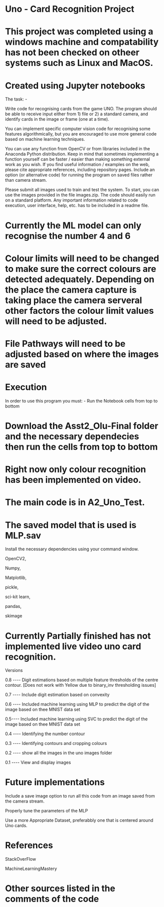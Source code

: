 # Uno - Card Recognition Project

# This project was completed using a windows machine and compatability has not been checked on otheer systems such as Linux and MacOS.

# Created using Jupyter notebooks

The task: - 

Write code for recognising cards from the game UNO. The program should be able to receive input
either from 1) file or 2) a standard camera, and identify cards in the image or frame (one at a time).
  
You can implement specific computer vision code for recognising some features algorithmically, but
you are encouraged to use more general code based on machine learning techniques.  
 
You can use any function from OpenCV or from libraries included in the Anaconda Python distribution.
Keep in mind that sometimes implementing a function yourself can be faster / easier than making
something external work as you wish. If you find useful information / examples on the web, please
cite appropriate references, including repository pages.
Include an option (or alternative code) for running the program on saved files rather than camera
stream.  

Please submit all images used to train and test the system. To start, you can use the images
provided in the file images.zip.
The code should easily run on a standard platform. Any important information related to code
execution, user interface, help, etc. has to be included in a readme file.

# Currently the ML model can only recognise the number 4 and 6 

# Colour limits will need to be changed to make sure the correct colours are detected adequately. Depending on the place the camera capture is taking place the camera serveral other factors the colour limit values will need to be adjusted.

# File Pathways will need to be adjusted based on where the images are saved

# Execution 

In order to use this program you must: - Run the Notebook cells from top to bottom 

# Download the Asst2_Olu-Final folder and the necessary dependecies then run the cells from top to bottom

# Right now only colour recognition has been implemented on video.

# The main code is in A2_Uno_Test. 

# The saved model that is used is MLP.sav

Install the necessary dependencies using your command window. 
  
  OpenCV2,  
  
  Numpy,
    
  Matplotlib,
    
  pickle,
    
  sci-kit learn, 
    
  pandas,
    
  skimage

# Currently Partially finished has not implemented live video uno card recognition.

Versions 

0.8 ---- Digit estimations based on multiple feature thresholds of the centre contour. [Does not work with Yellow due to binary_inv thresholding issues]

0.7 ---- Include digit estimation based on convexity
  
0.6 ---- Included machine learning using MLP to predict the digit of the image based on thee MNIST data set
  
0.5---- Included machine learning using SVC to predict the digit of the image based on thee MNIST data set
  
0.4 ---- Identifying the number contour
  
0.3 ---- Identifying contours and cropping colours
  
0.2 ---- show all the images in the uno images folder
  
0.1 ---- View and display images

# Future implementations 

Include a save image option to run all this code from an image saved from the camera stream.

Properly tune the parameters of the MLP 

Use a more Appropriate Dataset, preferabbly one that is centered around Uno cards. 

# References 

StackOverFlow

MachineLearningMastery

# Other sources listed in the comments of the code
